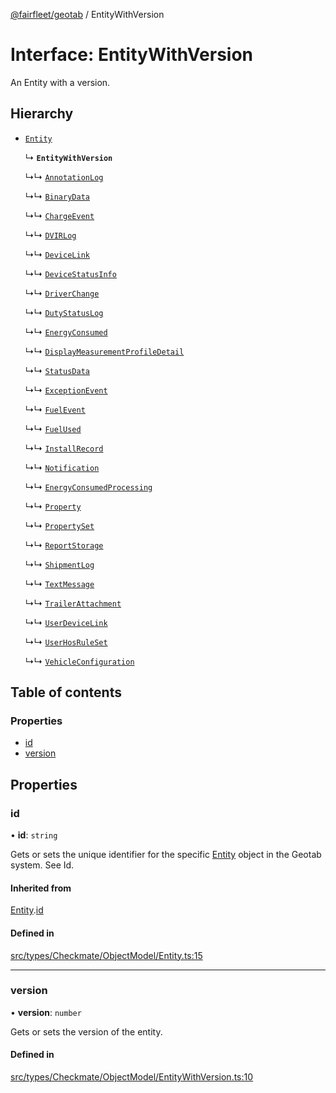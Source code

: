 [@fairfleet/geotab](../README.md) / EntityWithVersion

# Interface: EntityWithVersion

An Entity with a version.

## Hierarchy

- [`Entity`](Entity.md)

  ↳ **`EntityWithVersion`**

  ↳↳ [`AnnotationLog`](AnnotationLog.md)

  ↳↳ [`BinaryData`](BinaryData.md)

  ↳↳ [`ChargeEvent`](ChargeEvent.md)

  ↳↳ [`DVIRLog`](DVIRLog.md)

  ↳↳ [`DeviceLink`](DeviceLink.md)

  ↳↳ [`DeviceStatusInfo`](DeviceStatusInfo.md)

  ↳↳ [`DriverChange`](DriverChange.md)

  ↳↳ [`DutyStatusLog`](DutyStatusLog.md)

  ↳↳ [`EnergyConsumed`](EnergyConsumed.md)

  ↳↳ [`DisplayMeasurementProfileDetail`](DisplayMeasurementProfileDetail.md)

  ↳↳ [`StatusData`](StatusData.md)

  ↳↳ [`ExceptionEvent`](ExceptionEvent.md)

  ↳↳ [`FuelEvent`](FuelEvent.md)

  ↳↳ [`FuelUsed`](FuelUsed.md)

  ↳↳ [`InstallRecord`](InstallRecord.md)

  ↳↳ [`Notification`](Notification.md)

  ↳↳ [`EnergyConsumedProcessing`](EnergyConsumedProcessing.md)

  ↳↳ [`Property`](Property.md)

  ↳↳ [`PropertySet`](PropertySet.md)

  ↳↳ [`ReportStorage`](ReportStorage.md)

  ↳↳ [`ShipmentLog`](ShipmentLog.md)

  ↳↳ [`TextMessage`](TextMessage.md)

  ↳↳ [`TrailerAttachment`](TrailerAttachment.md)

  ↳↳ [`UserDeviceLink`](UserDeviceLink.md)

  ↳↳ [`UserHosRuleSet`](UserHosRuleSet.md)

  ↳↳ [`VehicleConfiguration`](VehicleConfiguration.md)

## Table of contents

### Properties

- [id](EntityWithVersion.md#id)
- [version](EntityWithVersion.md#version)

## Properties

### id

• **id**: `string`

Gets or sets the unique identifier for the specific [Entity](Entity.md) object in the Geotab system. See Id.

#### Inherited from

[Entity](Entity.md).[id](Entity.md#id)

#### Defined in

[src/types/Checkmate/ObjectModel/Entity.ts:15](https://github.com/fairfleet/geotab/blob/d57d931/src/types/Checkmate/ObjectModel/Entity.ts#L15)

___

### version

• **version**: `number`

Gets or sets the version of the entity.

#### Defined in

[src/types/Checkmate/ObjectModel/EntityWithVersion.ts:10](https://github.com/fairfleet/geotab/blob/d57d931/src/types/Checkmate/ObjectModel/EntityWithVersion.ts#L10)
